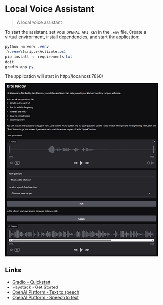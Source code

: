 # Local Voice Assistant

> A local voice assistant

To start the assistant, set your `OPENAI_API_KEY` in the `.env` file. Create a
virtual environment, install dependencies, and start the application:

```ps1
python -m venv .venv
.\.venv\Scripts\Activate.ps1
pip install -r requirements.txt
doit
gradio app.py
```

The application will start in http://localhost:7860/

![Banner](banner.jpg)

## Links

- [Gradio - Quickstart](https://www.gradio.app/guides/quickstart)
- [Haystack - Get Started](https://haystack.deepset.ai/overview/quick-start)
- [OpenAI Platform - Text to speech](https://platform.openai.com/docs/guides/text-to-speech)
- [OpenAI Platform - Speech to text](https://platform.openai.com/docs/guides/speech-to-text)
